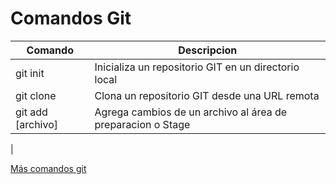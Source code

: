 # Comandos Git
| Comando                 | Descripcion                                                           | 
|-------------------------|-----------------------------------------------------------------------|
| git init                | Inicializa un repositorio GIT en un directorio local                  | 
| git clone <URL>         | Clona un repositorio GIT desde una URL remota                         | 
| git add [archivo]       | Agrega cambios de un archivo al área de preparacion o Stage           | 
| 

[Más comandos git](https://www.freecodecamp.org/espanol/news/comandos-de-linux/)

